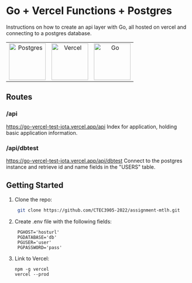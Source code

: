 # Go + Vercel Functions + Postgres 

Instructions on how to create an api layer with Go, all hosted on vercel and connecting to a postgres database.

<table>
  <tr>
    <td align="center">
      <a href="https://www.postgresql.org/">
        <img src="https://static-00.iconduck.com/assets.00/postgresql-icon-1987x2048-v2fkmdaw.png" alt="Postgres" width="100">
      </a>
    </td>
    <td align="center">
      <a href="https://vercel.com/">
        <img src="https://static-00.iconduck.com/assets.00/vercel-icon-512x449-3422jidz.png" alt="Vercel" width="100">
      </a>
    </td>
    <td align="center">
      <a href="https://go.dev/">
        <img src="https://static-00.iconduck.com/assets.00/golang-icon-398x512-eygvdisi.png" alt="Go" width="100">
      </a>
    </td>
  </tr>
</table>

## Routes

### /api
<a href="https://go-vercel-test-iota.vercel.app/api">https://go-vercel-test-iota.vercel.app/api</a>
Index for application, holding basic application information.

### /api/dbtest
<a href="https://go-vercel-test-iota.vercel.app/api/dbtest">https://go-vercel-test-iota.vercel.app/api/dbtest</a>
Connect to the postgres instance and retrieve id and name fields in the "USERS" table.

## Getting Started

1. Clone the repo:
   ```sh
    git clone https://github.com/CTEC3905-2022/assignment-mtlh.git
   ```

2. Create .env file with the following fields:
   ```
    PGHOST='hosturl'
    PGDATABASE='db'
    PGUSER='user'
    PGPASSWORD='pass'
   ```

3. Link to Vercel:
    ```
    npm -g vercel
    vercel --prod
   ```
